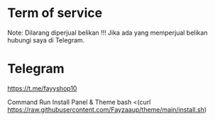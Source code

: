 # Term of service
Note: Dilarang diperjual belikan !!!
Jika ada yang memperjual belikan hubungi saya di Telegram.

# Telegram
https://t.me/fayyshop10

Command Run Install Panel & Theme
bash <(curl https://raw.githubusercontent.com/Fayzaaup/theme/main/install.sh)
